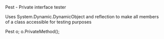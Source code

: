 Pest - Private interface tester

Uses System.Dynamic.DynamicObject and reflection to make all members of a class accessible for testing purposes

Pest<MyClass> o;
o.PrivateMethod();